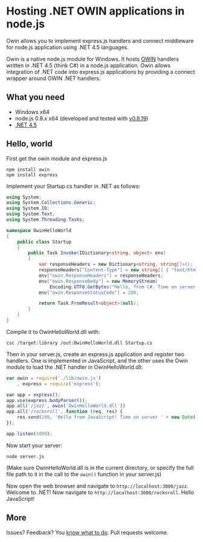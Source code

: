 Hosting .NET OWIN applications in node.js
====

Owin allows you to implement express.js handlers and connect middleware for node.js application using .NET 4.5 languages. 

Owin is a native node.js module for Windows. It hosts [OWIN](http://owin.org/) handlers written in .NET 4.5 (think C#) in a node.js application. Owin allows integration of .NET code into express.js applications by providing a connect wrapper around OWIN .NET handlers. 

## What you need

* Windows x64  
* node.js 0.8.x x64 (developed and tested with [v0.8.19](http://nodejs.org/dist/v0.8.19/))  
* [.NET 4.5](http://www.microsoft.com/en-us/download/details.aspx?id=30653)  

## Hello, world

First get the owin module and express.js

```
npm install owin
npm install express
```

Implement your Startup.cs handler in .NET as follows:

```c#
using System;
using System.Collections.Generic;
using System.IO;
using System.Text;
using System.Threading.Tasks;

namespace OwinHelloWorld
{
    public class Startup
    {
        public Task Invoke(IDictionary<string, object> env)
        {
            var responseHeaders = new Dictionary<string, string[]>();
            responseHeaders["Content-Type"] = new string[] { "text/html" };
            env["owin.ResponseHeaders"] = responseHeaders;
            env["owin.ResponseBody"] = new MemoryStream(
                Encoding.UTF8.GetBytes("Hello, from C#. Time on server is " + DateTime.Now.ToString()));
            env["owin.ResponseStatusCode"] = 200;

            return Task.FromResult<object>(null);
        }
    }
}
```

Compile it to OwinHelloWorld.dll with:

```
csc /target:library /out:OwinHelloWorld.dll Startup.cs
```

Then in your server.js, create an express.js application and register two handlers. One is implemented in JavaScript, and the other uses the Owin module to load the .NET handler in OwinHelloWorld.dll:

```javascript
var owin = require('./lib/owin.js')
	, express = require('express');

var app = express();
app.use(express.bodyParser());
app.all('/jazz', owin('OwinHelloWorld.dll'))
app.all('/rocknroll', function (req, res) {
	res.send(200, 'Hello from JavaScript! Time on server ' + new Date());
});

app.listen(3000);
```

Now start your server:

```
node server.js
```

(Make sure OwinHelloWorld.dll is in the current directory, or specify the full file path to it in the call to the `owin()` function in your server.js)

Now open the web browser and navigate to `http://localhost:3000/jazz`. Welcome to .NET! Now navigate to `http://localhost:3000/rocknroll`. Hello JavaScript!

## More

Issues? Feedback? You [know what to do](https://github.com/tjanczuk/owin/issues/new). 
Pull requests welcome.